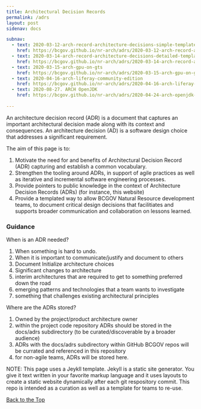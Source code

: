 ```yaml
---
title: Architectural Decision Records
permalink: /adrs
layout: post
sidenav: docs

subnav: 
  - text: 2020-03-12-arch-record-architecture-decisions-simple-template
    href: https://bcgov.github.io/nr-arch/adrs/2020-03-12-arch-record-architecture-decisions-simple-template
  - text: 2020-03-14-arch-record-architecture-decisions-detailed-template
    href: https://bcgov.github.io/nr-arch/adrs/2020-03-14-arch-record-architecture-decisions-detailed-template
  - text: 2020-03-15-arch-gpu-on-gts
    href: https://bcgov.github.io/nr-arch/adrs/2020-03-15-arch-gpu-on-gts
  - text: 2020-04-16-arch-liferay-community-edition
    href: https://bcgov.github.io/nr-arch/adrs/2020-04-16-arch-liferay-community-edition
  - text: 2020-08-27. ARCH OpenJDK
    href: https://bcgov.github.io/nr-arch/adrs/2020-04-24-arch-openjdk-versions
    
---
```

An architecture decision record (ADR) is a document that captures an important architectural decision made along with its context and consequences. An architecture decision (AD) is a software design choice that addresses a significant requirement.

The aim of this page is to:

1. Motivate the need for and benefits of Architectural Decision Record (ADR) capturing and establish a common vocabulary.
2. Strengthen the tooling around ADRs, in support of agile practices as well as iterative and incremental software engineering processes.
3. Provide pointers to public knowledge in the context of Architecture Decision Records (ADRs) (for instance, this website)
4. Provide a templated way to allow BCGOV Natural Resource development teams, to document critical design decisions that facilitiates and supports broader communication and collaboration on lessons learned.

### Guidance

When is an ADR needed?
1. When something is hard to undo. 
2. When it is important to communicate/justify and document to others
3. Document Initialize architecture choices
4. Significant changes to architecture
5. interim architectures that are required to get to something preferred down the road
6. emerging patterns and technologies that a team wants to investigate
7. something that challenges existing architectural principles

Where are the ADRs stored?
1. Owned by the project/product architecture owner 
2. within the project code repository ADRs should be stored in the docs/adrs subdirectory (to be curated/discoverable by a broader audience)
3. ADRs with the docs/adrs subdirectory within GitHub BCGOV repos will be currated and referenced in this repository
4. for non-agile teams, ADRs will be stored here. 


NOTE: This page uses a Jeykll template. Jekyll is a static site generator. You give it text written in your favorite markup language and it uses layouts to create a static website dynamically after each git respository commit. This repo is intended as a curation as well as a template for teams to re-use.

[Back to the Top](#)


